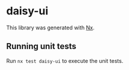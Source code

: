 # daisy-ui

This library was generated with [Nx](https://nx.dev).

## Running unit tests

Run `nx test daisy-ui` to execute the unit tests.
